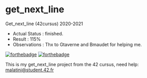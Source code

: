 # get_next_line
Get_next_line (42cursus) 2020-2021

- Actual Status : finished.
- Result        : 115%
- Observations  : Thx to Gtaverne and Bmaudet for helping me.

[![forthebadge](https://forthebadge.com/images/badges/made-with-c.svg)](https://forthebadge.com)
[![forthebadge](https://forthebadge.com/images/badges/built-with-love.svg)](https://forthebadge.com)

This is my get_next_line project from the 42 cursus,
need help:
malatini@student.42.fr
